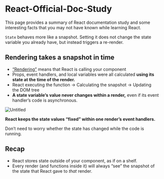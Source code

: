 # React-Official-Doc-Study
This page provides a summary of React documentation study and some interesting facts that you may not have known while learning React.

`State` behaves more like a snapshot. Setting it does not change the state variable you already have, but instead triggers a re-render.

## **Rendering takes a snapshot in time**

- [“Rendering”](https://react-ko.dev/learn/render-and-commit#step-2-react-renders-your-components) means that React is calling your component
- Props, event handlers, and local variables were all calculated **using its state at the time of the render.**
- React executing the function → Calculating the snapshot → Updating the DOM tree
- **A state variable’s value never changes within a render,** even if its event handler’s code is asynchronous.

![Untitled](https://s3-us-west-2.amazonaws.com/secure.notion-static.com/3932a360-f60b-4717-a0d1-9cb23df92489/Untitled.png)

**React keeps the state values “fixed” within one render’s event handlers.** 

Don’t need to worry whether the state has changed while the code is running.

## **Recap**

- React stores state outside of your component, as if on a shelf.
- Every render (and functions inside it) will always “see” the snapshot of the state that React gave to *that* render.
